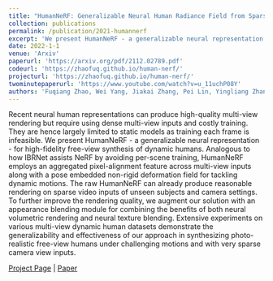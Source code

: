 ```yaml
---
title: "HumanNeRF: Generalizable Neural Human Radiance Field from Sparse Inputs"
collection: publications
permalink: /publication/2021-humannerf
excerpt: 'We present HumanNeRF - a generalizable neural representation - for high-fidelity free-view synthesis of dynamic humans.'
date: 2022-1-1
venue: 'Arxiv'
paperurl: 'https://arxiv.org/pdf/2112.02789.pdf'
codeurl: 'https://zhaofuq.github.io/human-nerf/'
projecturl: 'https://zhaofuq.github.io/human-nerf/'
twominutepaperurl: 'https://www.youtube.com/watch?v=u_11uchP08Y'
authors: 'Fuqiang Zhao, Wei Yang, Jiakai Zhang, Pei Lin, Yingliang Zhang, Jingyi Yu, Lan Xu'
---
```

Recent neural human representations can produce high-quality multi-view rendering but require using dense multi-view inputs and costly training. They are hence largely limited to static models as training each frame is infeasible. We present HumanNeRF - a generalizable neural representation - for high-fidelity free-view synthesis of dynamic humans. Analogous to how IBRNet assists NeRF by avoiding per-scene training, HumanNeRF employs an aggregated pixel-alignment feature across multi-view inputs along with a pose embedded non-rigid deformation field for tackling dynamic motions. The raw HumanNeRF can already produce reasonable rendering on sparse video inputs of unseen subjects and camera settings. To further improve the rendering quality, we augment our solution with an appearance blending module for combining the benefits of both neural volumetric rendering and neural texture blending. Extensive experiments on various multi-view dynamic human datasets demonstrate the generalizability and effectiveness of our approach in synthesizing photo-realistic free-view humans under challenging motions and with very sparse camera view inputs.

[Project Page](https://zhaofuq.github.io/human-nerf/) |  [Paper](https://arxiv.org/pdf/2112.02789.pdf) 
